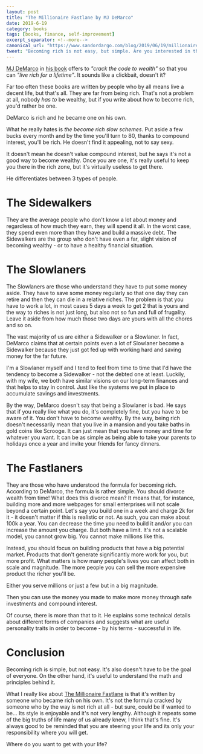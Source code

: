 ```yaml
---
layout: post
title: "The Millionaire Fastlane by MJ DeMarco"
date: 2019-6-19
category: books
tags: [books, finance, self-improvement]
excerpt_separator: <!--more-->
canonical_url: "https://www.sandordargo.com/blog/2019/06/19/millionaire-fastlane"
tweet: "Becoming rich is not easy, but simple. Are you interested in the math behind?"
---
```

[MJ DeMarco](https://www.mjdemarco.com/) in [his book](https://amzn.to/2XHPsZ7) offers to _"crack the code to wealth"_ so that you can _"live rich for a lifetime"_. It sounds like a clickbait, doesn't it?
<!--more-->
Far too often these books are written by people who by all means live a decent life, but that's all. They are far from being rich. That's not a problem at all, nobody _has to_ be wealthy, but if you write about how to become rich, you'd rather be one.

DeMarco is rich and he became one on his own.

What he really hates is _the become rich slow schemes_. Put aside a few bucks every month and by the time you'll turn to 80, thanks to compound interest, you'll be rich. He doesn't find it appealing, not to say sexy.

It doesn't mean he doesn't value compound interest, but he says it's not a good way to become wealthy. Once you are one, it's really useful to keep you there in the rich zone, but it's virtually useless to get there.

He differentiates between 3 types of people.

# The Sidewalkers

They are the average people who don't know a lot about money and regardless of how much they earn, they will spend it all. In the worst case, they spend even more than they have and build a massive debt. The Sidewalkers are the group who don't have even a far, slight vision of becoming wealthy - or to have a healthy financial situation.

# The Slowlaners

The Slowlaners are those who understand they have to put some money aside. They have to save some money regularly so that one day they can retire and then they can die in a relative riches. The problem is that you have to work a lot, in most cases 5 days a week to get 2 that is yours and the way to riches is not just long, but also not so fun and full of frugality. Leave it aside from how much those two days are yours with all the chores and so on.

The vast majority of us are either a Sidewalker or a Slowlaner. In fact, DeMarco claims that at certain points even a lot of Slowlaner become a Sidewalker because they just got fed up with working hard and saving money for the far future.

I'm a Slowlaner myself and I tend to feel from time to time that I'd have the tendency to become a Sidewalker - not the debted one at least. Luckily, with my wife, we both have similar visions on our long-term finances and that helps to stay in control. Just like the systems we put in place to accumulate savings and investments.

By the way, DeMarco doesn't say that being a Slowlaner is bad. He says that if you really like what you do, it's completely fine, but you have to be aware of it. You don't have to become wealthy. By the way, being rich doesn't necessarily mean that you live in a mansion and you take baths in gold coins like Scrooge. It can just mean that you have money and time for whatever you want. It can be as simple as being able to take your parents to holidays once a year and invite your friends for fancy dinners.

# The Fastlaners

They are those who have understood the formula for becoming rich. According to DeMarco, the formula is rather simple. You should divorce wealth from time! What does this divorce mean? It means that, for instance, building more and more webpages for small enterprises will not scale beyond a certain point. Let's say you build one in a week and charge 2k for it - it doesn't matter if this is realistic or not. As such, you can make about 100k a year. You can decrease the time you need to build it and/or you can increase the amount you charge. But both have a limit. It's not a scalable model, you cannot grow big. You cannot make millions like this.

Instead, you should focus on building products that have a big potential market. Products that don't generate significantly more work for you, but more profit. What matters is how many people's lives you can affect both in scale and magnitude. The more people you can sell the more expensive product the richer you'll be.

Either you serve millions or just a few but in a big magnitude.

Then you can use the money you made to make more money through safe investments and compound interest.

Of course, there is more than that to it. He explains some technical details about different forms of companies and suggests what are useful personality traits in order to become - by his terms - successful in life.

# Conclusion

Becoming rich is simple, but not easy. It's also doesn't have to be the goal of everyone. On the other hand, it's useful to understand the math and principles behind it.

What I really like about [The Millionaire Fastlane](https://amzn.to/2XHPsZ7) is that it's written by someone who became rich on his own. It's not the formula cracked by someone who by the way is not rich at all - but sure, could be if wanted to be... Its style is enjoyable and it's not very lengthy. Although it repeats some of the big truths of life many of us already knew, I think that's fine. It's always good to be reminded that you are steering your life and its only your responsibility where you will get.

Where do you want to get with your life?